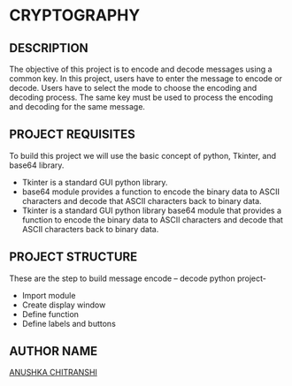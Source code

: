 # CRYPTOGRAPHY


## DESCRIPTION
The objective of this project is to encode and decode messages using a common key. In this project, users have to enter the message to encode or decode. Users have to select the mode to choose the encoding and decoding process. The same key must be used to process the encoding and decoding for the same message.


## PROJECT REQUISITES
To build this project we will use the basic concept of python, Tkinter, and base64 library.

- Tkinter is a standard GUI python library.
- base64 module provides a function to encode the binary data to ASCII characters and decode that ASCII characters back to binary data.
- Tkinter is a standard GUI python library base64 module that provides a function to encode the binary data to ASCII characters and decode that ASCII characters back to binary data.


## PROJECT STRUCTURE
These are the step to build message encode – decode python project-

- Import module
- Create display window
- Define function
- Define labels and buttons


## AUTHOR NAME
[ANUSHKA CHITRANSHI](https://github.com/codebuzzer01)
